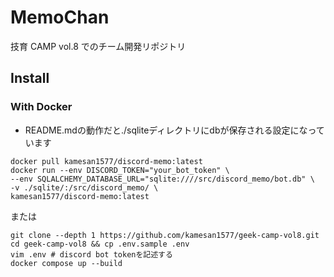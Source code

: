 # MemoChan
[](./memochan.png)

技育 CAMP vol.8 でのチーム開発リポジトリ

## Install
### With Docker
- README.mdの動作だと./sqliteディレクトリにdbが保存される設定になっています
```shell
docker pull kamesan1577/discord-memo:latest 
docker run --env DISCORD_TOKEN="your_bot_token" \
--env SQLALCHEMY_DATABASE_URL="sqlite:////src/discord_memo/bot.db" \
-v ./sqlite/:/src/discord_memo/ \
kamesan1577/discord-memo:latest 
```
または
```shell
git clone --depth 1 https://github.com/kamesan1577/geek-camp-vol8.git
cd geek-camp-vol8 && cp .env.sample .env
vim .env # discord bot tokenを記述する
docker compose up --build
```
